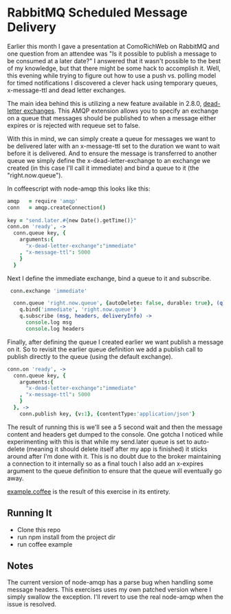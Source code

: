# RabbitMQ Scheduled Message Delivery
Earlier this month I gave a presentation at ComoRichWeb on RabbitMQ and
one question from an attendee was "Is it possible to publish a message
to be consumed at a later date?" I answered that it wasn't possible to
the best of my knowledge, but that there might be some hack to
accomplish it. Well, this evening while trying to figure out how to use
a push vs. polling model for timed notifications I discovered a clever
hack using temporary queues, x-message-ttl and dead letter exchanges. 

The main idea behind this is utilizing a new feature available in 2.8.0,
<a
href="http://www.rabbitmq.com/extensions.html#dead-letter-exchanges">dead-letter
exchanges</a>. This AMQP extension allows you to specify an exchange on
a queue that messages should be published to when a message either
expires or is rejected with requeue set to false. 

With this in mind, we can simply create a queue for messages we want to
be delivered later with an x-message-ttl set to the duration we want to
wait before it is delivered. And to ensure the message is transferred to
another queue we simply define the x-dead-letter-exchange to an exchange
we created (in this case I'll call it immediate) and bind a queue to it
(the "right.now.queue"). 

In coffeescript with node-amqp this looks like this:

```coffee
amqp   = require 'amqp'
conn   = amqp.createConnection()
  
key = "send.later.#{new Date().getTime()}"
conn.on 'ready', ->
  conn.queue key, {
    arguments:{
      "x-dead-letter-exchange":"immediate"
    , "x-message-ttl": 5000
    }
  }
```

Next I define the immediate exchange, bind a queue to it and subscribe.

```coffee
 conn.exchange 'immediate'

  conn.queue 'right.now.queue', {autoDelete: false, durable: true}, (q)->
    q.bind('immediate', 'right.now.queue')
    q.subscribe (msg, headers, deliveryInfo) ->
      console.log msg
      console.log headers
```

Finally, after defining the queue I created earlier we want publish a
message on it. So to revisit the earlier queue definition we add a
publish call to publish directly to the queue (using the default
exchange). 

```coffee
conn.on 'ready', ->
  conn.queue key, {
    arguments:{
      "x-dead-letter-exchange":"immediate"
    , "x-message-ttl": 5000
    }
  }, ->
    conn.publish key, {v:1}, {contentType:'application/json'}
```


The result of running this is we'll see a 5 second wait and then the
message content and headers get dumped to the console. One gotcha I
noticed while experimenting with this is that while my send.later queue
is set to auto-delete (meaning it should delete itself after my app is
finished) it sticks around after I'm done with it. This is no doubt due
to the broker maintaining a connection to it internally so as a final
touch I also add an x-expires argument to the queue definition to ensure
that the queue will eventually go away.

[example.coffee](rabbitmq-scheduled-delivery/example.coffee) is the result of this exercise in its entirety. 


## Running It

 * Clone this repo
 * run npm install from the project dir
 * run coffee example

## Notes
The current version of node-amqp has a parse bug when handling some
message headers. This exercises uses my own patched version where I
simply swallow the exception. I'll revert to use the real node-amqp when
the issue is resolved.
